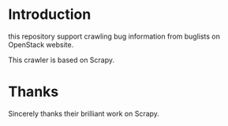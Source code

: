 
Introduction
===
this repository support crawling bug information from buglists on OpenStack website.

This crawler is based on Scrapy. 

Thanks
====
Sincerely thanks their brilliant work on Scrapy.